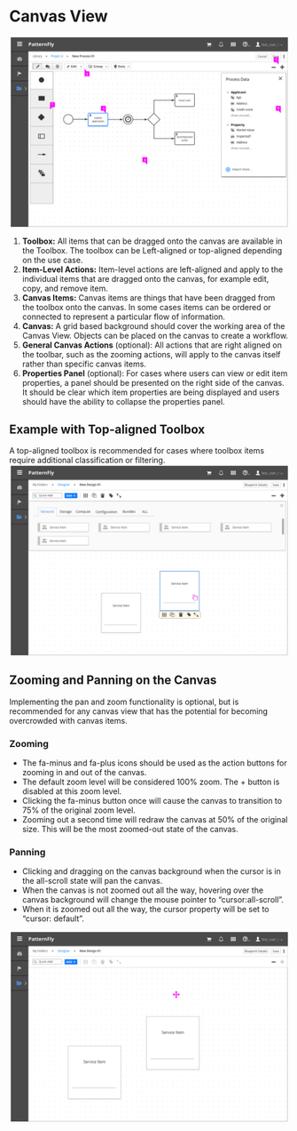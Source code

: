 # Canvas View

![Canvas Layout](img/Canvas-03.png)

  1. **Toolbox:** All items that can be dragged onto the canvas are available in the Toolbox. The toolbox can be Left-aligned or top-aligned depending on the use case.
  2. **Item-Level Actions:**  Item-level actions are left-aligned and apply to the individual items that are dragged onto the canvas, for example edit, copy, and remove item.
  3. **Canvas Items:** Canvas items are things that have been dragged from the toolbox onto the canvas. In some cases items can be ordered or connected to represent a particular flow of information.
  4. **Canvas:** A grid based background should cover the working area of the Canvas View. Objects can be placed on the canvas to create a workflow.
  5. **General Canvas Actions** (optional): All actions that are right aligned on the toolbar, such as the zooming actions, will apply to the canvas itself rather than specific canvas items.
  6. **Properties Panel** (optional): For cases where users can view or edit item properties, a panel should be presented on the right side of the canvas. It should be clear which item properties are being displayed and users should have the ability to collapse the properties panel.


## Example with Top-aligned Toolbox
A top-aligned toolbox is recommended for cases where toolbox items require additional classification or filtering.
![Canvas Example with Top-aligned Toolbox](img/Canvas-04.png)

## Zooming and Panning on the Canvas
Implementing the pan and zoom functionality is optional, but is recommended for any canvas view that has the potential for becoming overcrowded with canvas items.

### Zooming
* The fa-minus and fa-plus icons should be used as the action buttons for zooming in and out of the canvas.
* The default zoom level will be considered 100% zoom. The + button is disabled at this zoom level.
* Clicking the fa-minus button once will cause the canvas to transition to 75% of the original zoom level.
* Zooming out a second time will redraw the canvas at 50% of the original size. This will be the most zoomed-out state of the canvas.

### Panning
* Clicking and dragging on the canvas background when the cursor is in the all-scroll state will pan the canvas.
* When the canvas is not zoomed out all the way, hovering over the canvas background will change the mouse pointer to “cursor:all-scroll”.
* When it is zoomed out all the way, the cursor property will be set to “cursor: default”.

![Canvas Example with Zooming and Panning](img/Canvas-05.png)
